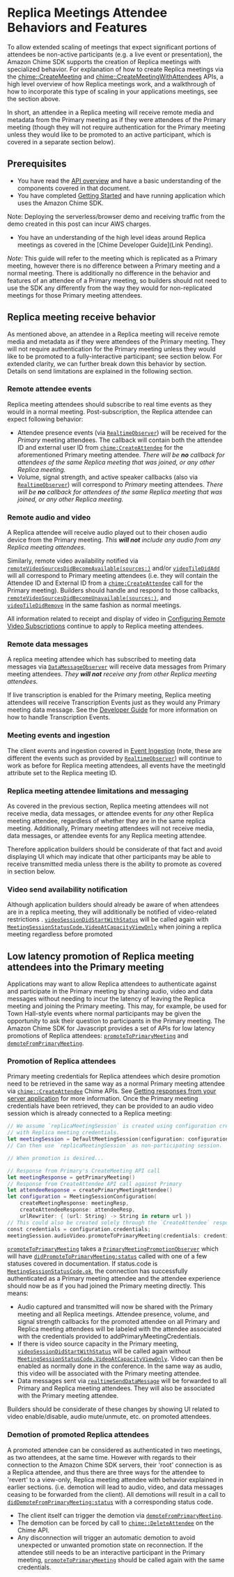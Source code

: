 # Replica Meetings Attendee Behaviors and Features

To allow extended scaling of meetings that expect significant portions of attendees be non-active participants (e.g. a live event or presentation), the Amazon Chime SDK supports the creation of Replica meetings with specialized behavior. For explanation of how to create Replica meetings via the [chime::CreateMeeting](https://docs.aws.amazon.com/chime/latest/APIReference/API_CreateMeeting.html) and [chime::CreateMeetingWithAttendees](https://docs.aws.amazon.com/chime/latest/APIReference/API_CreateMeetingWithAttendees.html) APIs, a high level overview of how Replica meetings work, and a walkthrough of how to incorporate this type of scaling in your applications meetings, see the section above.

In short, an attendee in a Replica meeting will receive remote media and metadata from the Primary meeting as if they were attendees of the Primary meeting (though they will not require authentication for the Primary meeting unless they would like to be promoted to an active participant, which is covered in a separate section below).

## Prerequisites

* You have read the [API overview](https://github.com/aws/amazon-chime-sdk-ios/blob/master/guides/api_overview.md) and have a basic understanding of the components covered in that document.
* You have completed [Getting Started](https://github.com/aws/amazon-chime-sdk-ios/blob/master/guides/getting_started.md) and have running application which uses the Amazon Chime SDK.

Note: Deploying the serverless/browser demo and receiving traffic from the demo created in this post can incur AWS charges.
* You have an understanding of the high level ideas around Replica meetings as covered in the [Chime Developer Guide](Link Pending).

*Note:* This guide will refer to the meeting which is replicated as a Primary meeting, however there is no difference between a Primary meeting and a normal meeting. There is additionally no difference in the behavior and features of an attendee of a Primary meeting, so builders should not need to use the SDK any differently from the way they would for non-replicated meetings for those Primary meeting attendees.

## Replica meeting receive behavior

As mentioned above, an attendee in a Replica meeting will receive remote media and metadata as if they were attendees of the Primary meeting. They will not require authentication for the Primary meeting unless they would like to be promoted to a fully-interactive participant; see section below. For extended clarity, we can further break down this behavior by section. Details on send limitations are explained in the following section.

### Remote attendee events

Replica meeting attendees should subscribe to real time events as they would in a normal meeting. Post-subscription, the Replica attendee can expect following behavior:

* Attendee presence events (via [`RealtimeObserver`](https://aws.github.io/amazon-chime-sdk-ios/Protocols/RealtimeObserver.html)) will be received for the *Primary* meeting attendees. The callback will contain both the attendee ID and external user ID from [`chime:CreateAttendee`](https://docs.aws.amazon.com/chime/latest/APIReference/API_CreateAttendee.html) for the aforementioned Primary meeting attendee. *There will be **no** callback for attendees of the same Replica meeting that was joined, or any other Replica meeting.*
* Volume, signal strength, and active speaker callbacks (also via [`RealtimeObserver`](https://aws.github.io/amazon-chime-sdk-ios/Protocols/RealtimeObserver.html)) will correspond to *Primary* meeting attendees. *There will be **no** callback for attendees of the same Replica meeting that was joined, or any other Replica meeting.*

### Remote audio and video

A Replica attendee will receive audio played out to their chosen audio device from the Primary meeting. *This **will not** include any audio from any Replica meeting attendees.*

Similarly, remote video availability notified via [`remoteVideoSourcesDidBecomeAvailable(sources:)`](https://aws.github.io/amazon-chime-sdk-ios/Protocols/AudioVideoObserver.html#/c:@M@AmazonChimeSDK@objc(pl)AudioVideoObserver(im)remoteVideoSourcesDidBecomeAvailableWithSources:) and/or [`videoTileDidAdd`](https://aws.github.io/amazon-chime-sdk-ios/Protocols/VideoTileObserver.html#/c:@M@AmazonChimeSDK@objc(pl)VideoTileObserver(im)videoTileDidResumeWithTileState:) will all correspond to Primary meeting attendees (i.e. they will contain the Attendee ID and External ID from a [`chime:CreateAttendee`](https://docs.aws.amazon.com/chime/latest/APIReference/API_CreateAttendee.html) call for the Primary meeting). Builders should handle and respond to those callbacks, [`remoteVideoSourcesDidBecomeUnavailable(sources:)`](https://aws.github.io/amazon-chime-sdk-ios/Protocols/AudioVideoObserver.html#/c:@M@AmazonChimeSDK@objc(pl)AudioVideoObserver(im)remoteVideoSourcesDidBecomeUnavailableWithSources:), and [`videoTileDidRemove`](https://aws.github.io/amazon-chime-sdk-ios/Protocols/VideoTileObserver.html#/c:@M@AmazonChimeSDK@objc(pl)VideoTileObserver(im)videoTileDidRemoveWithTileState:) in the same fashion as normal meetings.

All information related to receipt and display of video in [Configuring Remote Video Subscriptions](https://github.com/aws/amazon-chime-sdk-ios/blob/master/guides/configuring_remote_video_subscriptions.md) continue to apply to Replica meeting attendees.

### Remote data messages

A replica meeting attendee which has subscribed to meeting data messages via [`DataMessageObserver`](https://aws.github.io/amazon-chime-sdk-ios/Protocols/DataMessageObserver.html) will receive data messages from Primary meeting attendees. *They **will not** receive any from other Replica meeting attendees.*

If live transcription is enabled for the Primary meeting, Replica meeting attendees will receive Transcription Events just as they would any Primary meeting data message. See the [Developer Guide](https://docs.aws.amazon.com/chime/latest/dg/process-msgs.html) for more information on how to handle Transcription Events.

### Meeting events and ingestion

The client events and ingestion covered in [Event Ingestion](https://github.com/aws/amazon-chime-sdk-ios/blob/master/guides/event_ingestion.md) (note, these are different the events such as provided by [`RealtimeObserver`](https://aws.github.io/amazon-chime-sdk-ios/Protocols/RealtimeObserver.html)) will continue to work as before for Replica meeting attendees, all events have the meetingId attribute set to the Replica meeting ID.

### Replica meeting attendee limitations and messaging

As covered in the previous section, Replica meeting attendees will not receive media, data messages, or attendee events for *any* other Replica meeting attendee, regardless of whether they are in the same replica meeting. Additionally, Primary meeting attendees will not receive media, data messages, or attendee events for any Replica meeting attendee.

Therefore application builders should be considerate of that fact and avoid displaying UI which may indicate that other participants may be able to receive transmitted media unless there is the ability to promote as covered in section below.

### Video send availability notification

Although application builders should already be aware of when attendees are in a replica meeting, they will additionally be notified of video-related restrictions . [`videoSessionDidStartWithStatus`](https://aws.github.io/amazon-chime-sdk-ios/Protocols/AudioVideoObserver.html#/c:@M@AmazonChimeSDK@objc(pl)AudioVideoObserver(im)videoSessionDidStartWithStatusWithSessionStatus:) will be called again with [`MeetingSessionStatusCode.VideoAtCapacityViewOnly`](https://aws.github.io/amazon-chime-sdk-ios/Enums/MeetingSessionStatusCode.html#/c:@M@AmazonChimeSDK@E@MeetingSessionStatusCode@MeetingSessionStatusCodeVideoAtCapacityViewOnly) when joining a replica meeting regardless before promoted

## Low latency promotion of Replica meeting attendees into the Primary meeting

Applications may want to allow Replica attendees to authenticate against and participate in the Primary meeting by sharing audio, video and data messages without needing to incur the latency of leaving the Replica meeting and joining the Primary meeting. This may, for example, be used for Town Hall-style events where normal participants may be given the opportunity to ask their question to participants in the Primary meeting. The Amazon Chime SDK for Javascript provides a set of APIs for low latency promotions of Replica attendees: [`promoteToPrimaryMeeting`](https://aws.github.io/amazon-chime-sdk-ios/Protocols/AudioVideoControllerFacade.html#/c:@M@AmazonChimeSDK@objc(pl)AudioVideoControllerFacade(im)promoteToPrimaryMeetingWithCredentials:) and [`demoteFromPrimaryMeeting`](https://aws.github.io/amazon-chime-sdk-ios/Protocols/AudioVideoControllerFacade.html#/c:@M@AmazonChimeSDK@objc(pl)AudioVideoControllerFacade(im)demoteFromPrimaryMeeting).

### Promotion of Replica attendees

Primary meeting credentials for Replica attendees which desire promotion need to be retrieved in the same way as a normal Primary meeting attendee via [`chime::CreateAttendee`](https://docs.aws.amazon.com/chime/latest/APIReference/API_CreateAttendee.html) Chime APIs. See [Getting responses from your server application](https://github.com/aws/amazon-chime-sdk-js#getting-responses-from-your-server-application) for more information. Once the Primary meeting credentials have been retrieved, they can be provided to an audio video session which is already connected to a Replica meeting:

```swift
// We assume `replicaMeetingSession` is created using configuration created
// with Replica meeting credentials.
let meetingSession = DefaultMeetingSession(configuration: configuration, logger: logger)
// Can then use `replicaMeetingSession` as non-participating session.

// When promotion is desired...

// Response from Primary's CreateMeeting API call
let meetingResponse = getPrimaryMeeting()
// Response from CreateAttendee API call against Primary
let attendeeResponse = createPrimaryMeetingAttendee()
let configuration = MeetingSessionConfiguration(
    createMeetingResponse: meetingResp,
    createAttendeeResponse: attendeeResp,
    urlRewriter: { (url: String) -> String in return url })
// This could also be created solely through the `CreateAttendee` response
const credentials = configuration.credentials;
meetingSession.audioVideo.promoteToPrimaryMeeting(credentials: credentials, observer: self)
```

[`promoteToPrimaryMeeting`](https://aws.github.io/amazon-chime-sdk-js/interfaces/audiovideocontrollerfacade.html#promotetoprimarymeeting) takes a [`PrimaryMeetingPromotionObserver`](https://aws.github.io/amazon-chime-sdk-ios/Protocols/PrimaryMeetingPromotionObserver.html) which will have [`didPromoteToPrimaryMeeting:status`](https://aws.github.io/amazon-chime-sdk-ios/Protocols/RealtimeObserver.html#/c:@M@AmazonChimeSDK@objc(pl)PrimaryMeetingPromotionObserver(im)didPromoteToPrimaryMeetingWithStatus:) called with one of a few statuses covered in documentation. If status.code is [`MeetingSessionStatusCode.ok`](https://aws.github.io/amazon-chime-sdk-ios/Enums/MeetingSessionStatusCode.html#/c:@M@AmazonChimeSDK@E@MeetingSessionStatusCode@MeetingSessionStatusCodeOk), the connection has successfully authenticated as a Primary meeting attendee and the attendee experience should now be as if you had joined the Primary meeting directly. This means:

* Audio captured and transmitted will now be shared with the Primary meeting and all Replica meetings. Attendee presence, volume, and signal strength callbacks for the promoted attendee on all Primary and Replica meeting attendees will be labeled with the attendee associated with the credentials provided to addPrimaryMeetingCredentials.
* If there is video source capacity in the Primary meeting, [`videoSessionDidStartWithStatus`](https://aws.github.io/amazon-chime-sdk-ios/Protocols/AudioVideoObserver.html#/c:@M@AmazonChimeSDK@objc(pl)AudioVideoObserver(im)videoSessionDidStartWithStatusWithSessionStatus:) will be called again without [`MeetingSessionStatusCode.VideoAtCapacityViewOnly`](https://aws.github.io/amazon-chime-sdk-ios/Enums/MeetingSessionStatusCode.html#/c:@M@AmazonChimeSDK@E@MeetingSessionStatusCode@MeetingSessionStatusCodeVideoAtCapacityViewOnly). Video can then be enabled as normally done in the conference. In the same way as audio, this video will be associated with the Primary meeting attendee.
* Data messages sent via [`realtimeSendDataMessage`](https://aws.github.io/amazon-chime-sdk-ios/Protocols/RealtimeControllerFacade.html#/c:@M@AmazonChimeSDK@objc(pl)RealtimeControllerFacade(im)realtimeSendDataMessageWithTopic:data:lifetimeMs:error:) will be forwarded to all Primary and Replica meeting attendees. They will also be associated with the Primary meeting attendee.

Builders should be considerate of these changes by showing UI related to video enable/disable, audio mute/unmute, etc. on promoted attendees.

### Demotion of promoted Replica attendees

A promoted attendee can be considered as authenticated in two meetings, as two attendees, at the same time. However with regards to their connection to the Amazon Chime SDK servers, their 'root' connection is as a Replica attendee, and thus there are three ways for the attendee to 'revert' to a view-only, Replica meeting attendee with behavior explained in earlier sections. (i.e. demotion will lead to audio, video, and data messages ceasing to be forwarded from the client). All demotions will result in a call to [`didDemoteFromPrimaryMeeting:status`](https://aws.github.io/amazon-chime-sdk-ios/Protocols/RealtimeObserver.html#/c:@M@AmazonChimeSDK@objc(pl)PrimaryMeetingPromotionObserver(im)didPromoteToPrimaryMeetingWithStatus:)  with a corresponding status code.

* The client itself can trigger the demotion via [`demoteFromPrimaryMeeting`](https://aws.github.io/amazon-chime-sdk-ios/Protocols/AudioVideoControllerFacade.html#/c:@M@AmazonChimeSDK@objc(pl)AudioVideoControllerFacade(im)demoteFromPrimaryMeeting).
* The demotion can be forced by call to [`chime::DeleteAttendee`](https://docs.aws.amazon.com/chime/latest/APIReference/API_DeleteAttendee.html) on the Chime API.
* Any disconnection will trigger an automatic demotion to avoid unexpected or unwanted promotion state on reconnection. If the attendee still needs to be an interactive participant in the Primary meeting, [`promoteToPrimaryMeeting`](https://aws.github.io/amazon-chime-sdk-js/interfaces/audiovideocontrollerfacade.html#promotetoprimarymeeting) should be called again with the same credentials.
